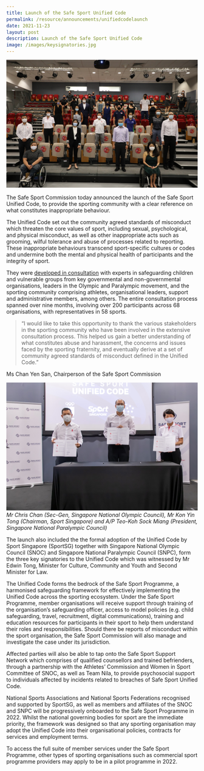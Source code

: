 ```yaml
---
title: Launch of the Safe Sport Unified Code
permalink: /resource/announcements/unifiedcodelaunch
date: 2021-11-23
layout: post
description: Launch of the Safe Sport Unified Code
image: /images/keysignatories.jpg
---
```


![Alt text for image on Isomer site](/images/LaunchGroupPic.jpg)

The Safe Sport Commission today announced the launch of the Safe Sport Unified Code, to provide the sporting community with a clear reference on what constitutes inappropriate behaviour.

The Unified Code set out the community agreed standards of misconduct which threaten the core values of sport, including sexual, psychological, and physical misconduct, as well as other inappropriate acts such as grooming, wilful tolerance and abuse of processes related to reporting. These inappropriate behaviours transcend sport-specific cultures or codes and undermine both the mental and physical health of participants and the integrity of sport. 

They were [developed in consultation](https://www.safesport.sg/safe-sport-programme/community-consultations) with experts in safeguarding children and vulnerable groups from key governmental and non-governmental organisations, leaders in the Olympic and Paralympic movement, and the sporting community comprising athletes, organisational leaders, support and administrative members, among others. The entire consultation process spanned over nine months, involving over 200 participants across 68 organisations, with representatives in 58 sports.



> “I would like to take this opportunity to thank the various stakeholders in the sporting community who have been involved in the extensive consultation process. This helped us gain a better understanding of what constitutes abuse and harassment, the concerns and issues faced by the sporting fraternity, and eventually derive at a set of community agreed standards of misconduct defined in the Unified Code.” 


 Ms Chan Yen San, Chairperson of the Safe Sport Commission
 
 ![key sigatories](/images/keysignatories.jpg)
*Mr Chris Chan (Sec-Gen, Singapore National Olympic Council), Mr Kon Yin Tong (Chairman, Sport Singapore) and A/P Teo-Koh Sock Miang (President, Singapore National Paralympic Council)*
 
The launch also included the the formal adoption of the Unified Code by Sport Singapore (SportSG) together with Singapore National Olympic Council (SNOC) and Singapore National Paralympic Council (SNPC), form the three key signatories to the Unified Code which was witnessed by Mr Edwin Tong, Minister for Culture, Community and Youth and Second Minister for Law. 

The Unified Code forms the bedrock of the Safe Sport Programme, a harmonised safeguarding framework for effectively implementing the Unified Code across the sporting ecosystem. Under the Safe Sport Programme, member organisations will receive support through training of the organisation’s safeguarding officer, access to model policies (e.g. child safeguarding, travel, recruitment, digital communications), training and education resources for participants in their sport to help them understand their roles and responsibilities. Should there be reports of misconduct within the sport organisation, the Safe Sport Commission will also manage and investigate the case under its jurisdiction.

Affected parties will also be able to tap onto the Safe Sport Support Network which comprises of qualified counsellors and trained befrienders, through a partnership with the Athletes’ Commission and Women in Sport Committee of SNOC, as well as Team Nila, to provide psychosocial support to individuals affected by incidents related to breaches of Safe Sport Unified Code. 

National Sports Associations and National Sports Federations recognised and supported by SportSG, as well as members and affiliates of the SNOC and SNPC will be progressively onboarded to the Safe Sport Programme in 2022. Whilst the national governing bodies for sport are the immediate priority, the framework was designed so that any sporting organisation may adopt the Unified Code into their organisational policies, contracts for services and employment terms. 

To access the full suite of member services under the Safe Sport Programme, other types of sporting organisations such as commercial sport programme providers may apply to be in a pilot programme in 2022.